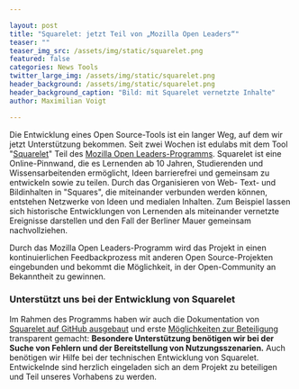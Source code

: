 ```yaml
---

layout: post
title: "Squarelet: jetzt Teil von „Mozilla Open Leaders“"
teaser: ""
teaser_img_src: /assets/img/static/squarelet.png
featured: false
categories: News Tools
twitter_large_img: /assets/img/static/squarelet.png
header_background: /assets/img/static/squarelet.png
header_background_caption: "Bild: mit Squarelet vernetzte Inhalte"
author: Maximilian Voigt

---
```

Die Entwicklung eines Open Source-Tools ist ein langer Weg, auf dem wir jetzt Unterstützung bekommen. Seit zwei Wochen ist edulabs mit dem Tool "[Squarelet](https://squarelet.org/#/)" Teil des [Mozilla Open Leaders-Programms](https://foundation.mozilla.org/en/opportunity/mozilla-open-leaders/round-6/projects/projects---cohort-c/). Squarelet ist eine Online-Pinnwand, die es Lernenden ab 10 Jahren, Studierenden und Wissensarbeitenden ermöglicht, Ideen barrierefrei und gemeinsam zu entwickeln sowie zu teilen. Durch das Organisieren von Web- Text- und Bildinhalten in "Squares", die miteinander verbunden werden können, entstehen Netzwerke von Ideen und medialen Inhalten. Zum Beispiel lassen sich historische Entwicklungen von Lernenden als miteinander vernetzte Ereignisse darstellen und den Fall der Berliner Mauer gemeinsam nachvollziehen.

Durch das Mozilla Open Leaders-Programm wird das Projekt in einen kontinuierlichen Feedbackprozess mit anderen Open Source-Projekten eingebunden und bekommt die Möglichkeit, in der Open-Community an Bekanntheit zu gewinnen.

### Unterstützt uns bei der Entwicklung von Squarelet
Im Rahmen des Programms haben wir auch die Dokumentation von [Squarelet auf GitHub ausgebaut](https://github.com/Squarelet/squarelet#squarelet-a-collaborative-online-pinboard) und erste [Möglichkeiten zur Beteiligung](https://github.com/Squarelet/squarelet/blob/master/README.md#want-to-jump-in) transparent gemacht: **Besondere Unterstützung benötigen wir bei der Suche von Fehlern und der Bereitstellung von Nutzungsszenarien.** Auch benötigen wir Hilfe bei der technischen Entwicklung von Squarelet. Entwickelnde sind herzlich eingeladen sich an dem Projekt zu beteiligen und Teil unseres Vorhabens zu werden.